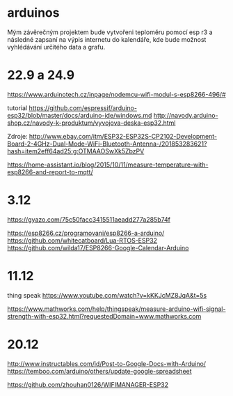 # arduinos
Mým závěrečným projektem bude vytvořeni teploměru pomocí esp  r3 a následné zapsaní na výpis internetu do kalendáře, kde bude možnost vyhlédávání určitého data a grafu.



# 22.9 a 24.9
https://www.arduinotech.cz/inpage/nodemcu-wifi-modul-s-esp8266-496/#

tutorial https://github.com/espressif/arduino-esp32/blob/master/docs/arduino-ide/windows.md
http://navody.arduino-shop.cz/navody-k-produktum/vyvojova-deska-esp32.html




Zdroje: http://www.ebay.com/itm/ESP32-ESP32S-CP2102-Development-Board-2-4GHz-Dual-Mode-WiFi-Bluetooth-Antenna-/201853283621?hash=item2eff64ad25:g:OTMAAOSwXk5ZbzPV

https://home-assistant.io/blog/2015/10/11/measure-temperature-with-esp8266-and-report-to-mqtt/



# 3.12
https://gyazo.com/75c50facc3415511aeadd277a285b74f
 
 https://esp8266.cz/programovani/esp8266-a-arduino/
 https://github.com/whitecatboard/Lua-RTOS-ESP32
 https://github.com/wilda17/ESP8266-Google-Calendar-Arduino
 
 
# 11.12 

thing speak
https://www.youtube.com/watch?v=kKKJcMZ8JqA&t=5s

https://www.mathworks.com/help/thingspeak/measure-arduino-wifi-signal-strength-with-esp32.html?requestedDomain=www.mathworks.com

# 20.12 
http://www.instructables.com/id/Post-to-Google-Docs-with-Arduino/
https://temboo.com/arduino/others/update-google-spreadsheet

https://github.com/zhouhan0126/WIFIMANAGER-ESP32
